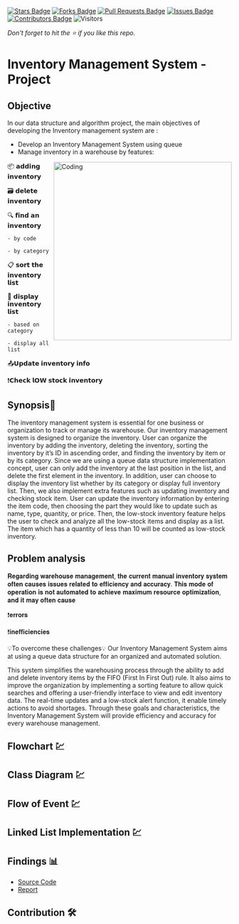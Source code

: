[![Stars Badge](https://img.shields.io/github/stars/jjn7702/SECJ2013-DSA)](https://github.com/jjn7702/SECJ2013-DSA/Submission/Sample/stargazers)
[![Forks Badge](https://img.shields.io/github/forks/jjn7702/SECJ2013-DSA)](https://github.com/jjn7702/SECJ2013-DSA/Submission/Sample/network/members)
[![Pull Requests Badge](https://img.shields.io/github/issues-pr/jjn7702/SECJ2013-DSA)](https://github.com/jjn7702/SECJ2013-DSA/Submission/Sample/pulls)
[![Issues Badge](https://img.shields.io/github/issues/jjn7702/SECJ2013-DSA)](https://github.com/jjn7702/SECJ2013-DSA/Submission/Sample/issues)
[![Contributors Badge](https://img.shields.io/github/contributors/jjn7702/SECJ2013-DSA?color=2b9348)](https://github.com/jjn7702/SECJ2013-DSA/Submission/Sample/graphs/contributors)
![Visitors](https://api.visitorbadge.io/api/visitors?path=https%3A%2F%2Fgithub.com%2Fjjn7702%2FSECJ2013-DSA%2FSubmission%2FSample&labelColor=%23d9e3f0&countColor=%23697689&style=flat)

_Don't forget to hit the :star: if you like this repo._

# Inventory Management System - Project
## Objective 

In our data structure and algorithm project, the main objectives of developing the Inventory management system are :
- Develop an Inventory Management System using queue
- Manage inventory in a warehouse by features:
<img align="right" alt="Coding" width="400" src="https://media.licdn.com/dms/image/D4D12AQEGH0grNgGe3w/article-cover_image-shrink_600_2000/0/1663428061606?e=2147483647&v=beta&t=vci9t4_Sun-qVHZfCJOGhoLxGNbjnC5KAuRcbtW-MMs">


📦 𝗮𝗱𝗱𝗶𝗻𝗴 𝗶𝗻𝘃𝗲𝗻𝘁𝗼𝗿𝘆

🗃️ 𝗱𝗲𝗹𝗲𝘁𝗲 𝗶𝗻𝘃𝗲𝗻𝘁𝗼𝗿𝘆

🔍 𝗳𝗶𝗻𝗱 𝗮𝗻 𝗶𝗻𝘃𝗲𝗻𝘁𝗼𝗿𝘆 

    - by code
    
    - by category

📋 𝘀𝗼𝗿𝘁 𝘁𝗵𝗲 𝗶𝗻𝘃𝗲𝗻𝘁𝗼𝗿𝘆 𝗹𝗶𝘀𝘁 

📃 𝗱𝗶𝘀𝗽𝗹𝗮𝘆 𝗶𝗻𝘃𝗲𝗻𝘁𝗼𝗿𝘆 𝗹𝗶𝘀𝘁 
   
    - based on category
   
    - display all list

📤𝗨𝗽𝗱𝗮𝘁𝗲 𝗶𝗻𝘃𝗲𝗻𝘁𝗼𝗿𝘆 𝗶𝗻𝗳𝗼

❗𝗖𝗵𝗲𝗰𝗸 𝗹𝗢𝗪 𝘀𝘁𝗼𝗰𝗸 𝗶𝗻𝘃𝗲𝗻𝘁𝗼𝗿𝘆




## Synopsis📝

The inventory management system is essential for one business or organization to track or manage its warehouse. Our inventory management system is designed to organize the inventory. User can organize the inventory by adding the inventory, deleting the inventory, sorting the inventory by it’s ID in ascending order, and finding the inventory by item or by its category. Since we are using a queue data structure implementation concept, user can only add the inventory at the last position in the list, and delete the first element in the inventory. In addition, user can choose to display the inventory list whether by its category or display full inventory list. Then, we also implement extra features such as updating inventory and checking stock item. User can update the inventory information by entering the item code, then choosing the part they would like to update such as name, type, quantity, or price. Then, the low-stock inventory feature helps the user to check and analyze all the low-stock items and display as a list. The item which has a quantity of less than 10 will be counted as low-stock inventory.

## Problem analysis

𝐑𝐞𝐠𝐚𝐫𝐝𝐢𝐧𝐠 𝐰𝐚𝐫𝐞𝐡𝐨𝐮𝐬𝐞 𝐦𝐚𝐧𝐚𝐠𝐞𝐦𝐞𝐧𝐭, 𝐭𝐡𝐞 𝐜𝐮𝐫𝐫𝐞𝐧𝐭 𝐦𝐚𝐧𝐮𝐚𝐥 𝐢𝐧𝐯𝐞𝐧𝐭𝐨𝐫𝐲 𝐬𝐲𝐬𝐭𝐞𝐦 𝐨𝐟𝐭𝐞𝐧 𝐜𝐚𝐮𝐬𝐞𝐬 𝐢𝐬𝐬𝐮𝐞𝐬 𝐫𝐞𝐥𝐚𝐭𝐞𝐝 𝐭𝐨 𝐞𝐟𝐟𝐢𝐜𝐢𝐞𝐧𝐜𝐲 𝐚𝐧𝐝 𝐚𝐜𝐜𝐮𝐫𝐚𝐜𝐲. 𝐓𝐡𝐢𝐬 𝐦𝐨𝐝𝐞 𝐨𝐟 𝐨𝐩𝐞𝐫𝐚𝐭𝐢𝐨𝐧 𝐢𝐬 𝐧𝐨𝐭 𝐚𝐮𝐭𝐨𝐦𝐚𝐭𝐞𝐝 𝐭𝐨 𝐚𝐜𝐡𝐢𝐞𝐯𝐞 𝐦𝐚𝐱𝐢𝐦𝐮𝐦 𝐫𝐞𝐬𝐨𝐮𝐫𝐜𝐞 𝐨𝐩𝐭𝐢𝐦𝐢𝐳𝐚𝐭𝐢𝐨𝐧, 𝐚𝐧𝐝 𝐢𝐭 𝐦𝐚𝐲 𝐨𝐟𝐭𝐞𝐧 𝐜𝐚𝐮𝐬𝐞

❗️𝐞𝐫𝐫𝐨𝐫𝐬

❗️𝐢𝐧𝐞𝐟𝐟𝐢𝐜𝐢𝐞𝐧𝐜𝐢𝐞𝐬


💡To overcome these challenges💡
Our Inventory Management System aims at using a queue data structure for an organized and automated solution. 

This system simplifies the warehousing process through the ability to add and delete inventory items by the FIFO (First In First Out) rule. It also aims to improve the organization by implementing a sorting feature to allow quick searches and offering a user-friendly interface to view and edit inventory data. The real-time updates and a low-stock alert function, it enable timely actions to avoid shortages. Through these goals and characteristics, the Inventory Management System will provide efficiency and accuracy for every warehouse management.



## Flowchart 💹



## Class Diagram 💹




## Flow of Event 💹


## Linked List Implementation 💹


## Findings 📊

- [Source Code](./source_code)
- [Report](./report)

## Contribution 🛠️
